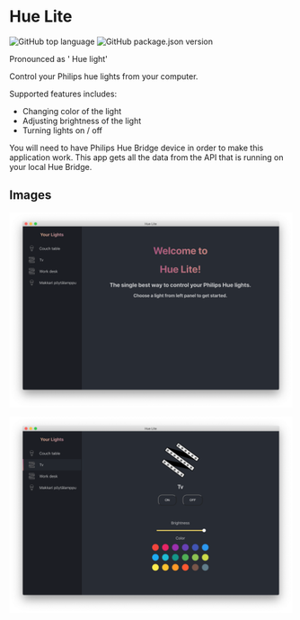 # Hue Lite

![GitHub top language](https://img.shields.io/github/languages/top/henripar/hue-lite)  ![GitHub package.json version](https://img.shields.io/github/package-json/v/henripar/hue-lite)

Pronounced as ' Hue light'


Control your Philips hue lights from your computer. 

Supported features includes:  
- Changing color of the light
- Adjusting brightness of the light  
- Turning lights on / off

You will need to have Philips Hue Bridge device in order to make this application work. This app gets all the data from the API that is running on your local Hue Bridge.

## Images

![Image of single light view](public/frontpage.png)

![Image of single light view](public/tv.png)
